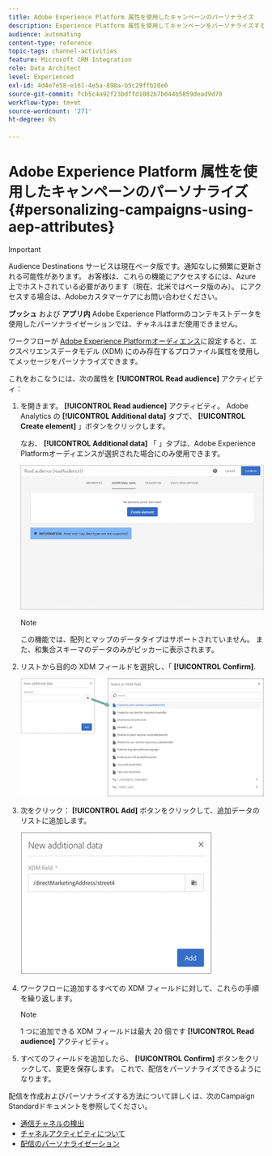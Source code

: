 ```yaml
---
title: Adobe Experience Platform 属性を使用したキャンペーンのパーソナライズ
description: Experience Platform 属性を使用してキャンペーンをパーソナライズするAdobeについて説明します。
audience: automating
content-type: reference
topic-tags: channel-activities
feature: Microsoft CRM Integration
role: Data Architect
level: Experienced
exl-id: 4d4e7e58-e161-4e5a-898a-b5c29ffb20e0
source-git-commit: fcb5c4a92f23bdffd1082b7b044b5859dead9d70
workflow-type: tm+mt
source-wordcount: '271'
ht-degree: 8%

---
```


# Adobe Experience Platform 属性を使用したキャンペーンのパーソナライズ {#personalizing-campaigns-using-aep-attributes}

>[!IMPORTANT]
>
>Audience Destinations サービスは現在ベータ版です。通知なしに頻繁に更新される可能性があります。 お客様は、これらの機能にアクセスするには、Azure 上でホストされている必要があります（現在、北米ではベータ版のみ）。 にアクセスする場合は、Adobeカスタマーケアにお問い合わせください。
>
>**プッシュ** および **アプリ内** Adobe Experience Platformのコンテキストデータを使用したパーソナライゼーションでは、チャネルはまだ使用できません。

ワークフローが [Adobe Experience Platformオーディエンス](../../integrating/using/aep-about-audience-destinations-service.md)に設定すると、エクスペリエンスデータモデル (XDM) にのみ存在するプロファイル属性を使用してメッセージをパーソナライズできます。

これをおこなうには、次の属性を **[!UICONTROL Read audience]** アクティビティ：

1. を開きます。 **[!UICONTROL Read audience]** アクティビティ。 Adobe Analytics の **[!UICONTROL Additional data]** タブで、 **[!UICONTROL Create element]** 」ボタンをクリックします。

   なお、 **[!UICONTROL Additional data]** 「 」タブは、Adobe Experience Platformオーディエンスが選択された場合にのみ使用できます。

   ![](assets/aep_wkf_readaudience_attributes.png)

   >[!NOTE]
   >
   >この機能では、配列とマップのデータタイプはサポートされていません。 また、和集合スキーマのデータのみがピッカーに表示されます。

1. リストから目的の XDM フィールドを選択し、「 **[!UICONTROL Confirm]**.

   ![](assets/aep_wkf_readaudience_perso1.png)

1. 次をクリック： **[!UICONTROL Add]** ボタンをクリックして、追加データのリストに追加します。

   ![](assets/aep_wkf_readaudience_perso3.png)

1. ワークフローに追加するすべての XDM フィールドに対して、これらの手順を繰り返します。

   >[!NOTE]
   >
   >1 つに追加できる XDM フィールドは最大 20 個です **[!UICONTROL Read audience]** アクティビティ。

1. すべてのフィールドを追加したら、 **[!UICONTROL Confirm]** ボタンをクリックして、変更を保存します。 これで、配信をパーソナライズできるようになります。

配信を作成およびパーソナライズする方法について詳しくは、次のCampaign Standardドキュメントを参照してください。

* [通信チャネルの検出](../../channels/using/get-started-communication-channels.md)
* [チャネルアクティビティについて](../../automating/using/about-channel-activities.md)
* [配信のパーソナライゼーション](../../designing/using/personalization.md)
